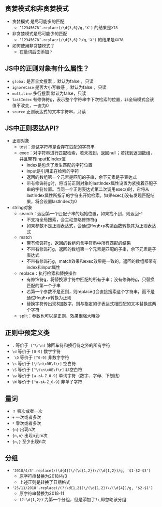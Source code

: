 ## 贪婪模式和非贪婪模式

* 贪婪模式 是尽可能多的匹配
	* `‘12345678’.replacr(/\d{3,6}/g,'X')` 的结果是`X78`	
* 非贪婪模式是尽可能少的匹配
	*  `‘12345678’.replacr(/\d{3,6}？/g,'X')` 的结果是`XX78`
* 如何使用非贪婪模式？
	* 在量词后面添加`？ `  

## JS中的正则对象有什么属性？

* `global` 是否全文搜索 ，默认为false 	，只读
* `ignoreCase` 是否大小写敏感 ，默认为false ，只读
* `multiline` 多行搜索 默认为false，只读
* `lastIndex` 有修饰符g，表示整个字符串中下次检索的位置，非全局模式会该值不改变，一直为0
* `source` 正则表达式的文本字符串，只读

## JS中正则表达API?
*  正则对象
	*  test：测试字符串是否存在匹配的字符串
	*  exec：对字符串进行匹配检索，若未找到，返回null；若找到返回数组，并且带有input和index值
		* index是包含了发生匹配的字符位置
		* input是引用正在检索的字符 
		* 返回的数组第一个元素是匹配的子串，余下元素是子表达式
		* 带有修饰符g时，将当前正则对象的lastIndex属性设置为紧挨着匹配子串的字符位置。当同一个正则表达式第二次调用exec()时，它将从lastIndex属性所指示的字符出开始检索。如果exec()没有发现匹配结果，将会设置lastIndex为0 
*  string对象
	* search：返回第一个匹配子串的起始位置，如果找不到，则返回-1
		* 不支持全局搜索，会主动忽略修饰符g
		* 如果参数不是正则表达式，会通过RegExp构造函数转换其为正则表达式 
	* match 
		* 带有修饰符g，返回的数组包含字符串中所有匹配的结果
		* 不带有修饰符g，返回的数组第一个元素是匹配的子串，余下元素是子表达式
		* 不带有修饰符g，match效果和exec效果是一致的，返回的数组都带有index和input属性
	* replace：执行检索和替换操作
		* 有修饰符g，将替换源字符中匹配的所有子串；没有修饰符g，只替换匹配的第一个子串
		* 若第一个参数不是正则，则replace()会直接搜索这个字符串，而不是通过RegExp转换为正则
		* 替换字符传出现$加数字，则与指定的子表达式相匹配的文本替换这两个字符
	* split：参数也可以是正则，效果很强大哦😆

## 正则中预定义类
*   `.` 等价于` [^\r\n]` 除回车符和换行符之外的所有字符
*   `\d` 等价于 `[0-9]` 数字字符
*  ` \D` 等价于 `[^0-9]` 非数字字符
*   `\s` 等价于 `[\t\n\x0B\f\r]` 空白符
*   `\S` 等价于 `[^\t\n\x0B\f\r]` 非空白符
*   `\w` 等价于 `[a-zA-Z_0-9]` 单词字符（数字、字母、下划线）
*   `\W` 等价于 `[^a-zA-Z_0-9]` 非单子字符

## 量词
* `？` 零次或者一次
* `+` 一次或者多次
* `*` 零次或者多次
* `{n}` 出现n次
* `{n,m}` 出现n到m次
* `{n,}` 至少出现n次

## 分组
* `'2018/4/3'.replace(/(\d{4})\/(\d{1,2})\/(\d{1,2})/g, '$1-$2-$3')`
	* 原字符串替换为2018/4/3 
	* 上述正则是转换了日期格式
*  `'25/11/2018'.replace(/(?:\d{1,2})\/(\d{1,2})\/(\d{4})/g, '$2-$1')`
	* 原字符串替换为2018-11 
	* `(?:\d{1,2})` 为第一个分组，但是添加了`?:`,即忽略该分组